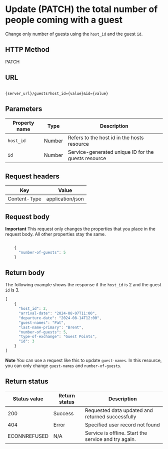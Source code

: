 # Update (PATCH) the total number of people coming with a guest

Change only number of guests using the `host_id` and the guest `id`.

## HTTP Method

PATCH

## URL

```shell

{server_url}/guests?host_id={value}&id={value}

```

## Parameters

| Property name | Type | Description |
| ------------- | ----------- | ----------- |
| `host_id` | Number | Refers to the host id in the hosts resource |
| `id` | Number | Service-generated unique ID for the guests resource |

## Request headers

| Key | Value |
|---|---|
| Content-Type | application/json |

## Request body

**Important** This request only changes the properties that you place in the request body. All other properties stay the same.

```js

    {
      "number-of-guests": 5      
    }

```

## Return body

The following example shows the response if the `host_id` is 2 and the guest `id` is 3.

```js
[
    {
      "host_id": 2,
      "arrival-date": "2024-08-07T11:00",
      "departure-date": "2024-08-14T12:00", 
      "guest-names": "Pat",
      "last-name-primary": "Brent",
      "number-of-guests": 5,
      "type-of-exchange": "Guest Points",  
      "id": 3
    }
]
```

**Note** You can use a request like this to update `guest-names`. In this resource, you can only change `guest-names` and `number-of-guests`.

## Return status

| Status value | Return status | Description |
| ------------- | ----------- | ----------- |
| 200 | Success | Requested data updated and returned successfully |
| 404 | Error | Specified user record not found |
| ECONNREFUSED | N/A | Service is offline. Start the service and try again. |
